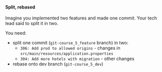 #### Split, rebased

Imagine you implemented two features and made one commit. Your tech lead said to split it in two.

You need:
- split one commit (`git-course_5_feature` branch) in two:
  - `306: Add prod to allowed origins` - changes in `src/main/resources/application.properties`
  - `304: Add more hotels with migration` - other changes
- rebase onto dev branch (`git-course_5_dev`)
